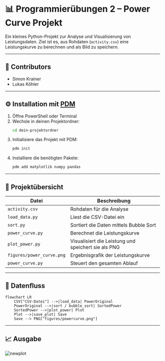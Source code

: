 # 📊 Programmierübungen 2 – Power Curve Projekt

Ein kleines Python-Projekt zur Analyse und Visualisierung von Leistungsdaten. Ziel ist es, aus Rohdaten (`activity.csv`) eine Leistungskurve zu berechnen und als Bild zu speichern.

---

## 👥 Contributors
- Simon Krainer  
- Lukas Köhler

---

## ⚙️ Installation mit [PDM](https://pdm.fming.dev/)

1. Öffne PowerShell oder Terminal
2. Wechsle in deinen Projektordner:
   ```bash
   cd dein-projektordner
   ```
3. Initialisiere das Projekt mit PDM:
   ```bash
   pdm init
   ```
4. Installiere die benötigten Pakete:
   ```bash
   pdm add matplotlib numpy pandas
   ```

---

## 🧠 Projektübersicht

| Datei                    | Beschreibung                                          |
|-------------------------|-------------------------------------------------------|
| `activity.csv`          | Rohdaten für die Analyse                              |
| `load_data.py`          | Liest die CSV-Datei ein                               |
| `sort.py`               | Sortiert die Daten mittels Bubble Sort                |
| `power_curve.py`        | Berechnet die Leistungskurve                          |
| `plot_power.py`         | Visualisiert die Leistung und speichert sie als PNG   |
| `figures/power_curve.png` | Ergebnisgrafik der Leistungskurve                    |
| `power_curve.py`               | Steuert den gesamten Ablauf                           |

---

## 🔁 Datenfluss

```mermaid
flowchart LR
    CSV["CSV-Datei"] -->|load_data| PowerOriginal
    PowerOriginal -->|sort / bubble_sort| SortedPower
    SortedPower -->|plot_power| Plot
    Plot -->|save_plot| Save
    Save --> PNG["figures/powercurve.png"]
```

---

## 📈 Ausgabe
![newplot](https://github.com/user-attachments/assets/10bce6e9-7627-42bb-9d59-8f239b1b9745)
